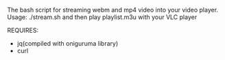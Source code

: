 The bash script for streaming webm and mp4 video into your video player.  
Usage: ./stream.sh and then play playlist.m3u with your VLC player

REQUIRES:
* jq(compiled with oniguruma library)
* curl
